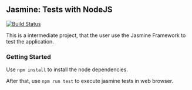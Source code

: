 ## Jasmine: Tests with NodeJS

[![Build Status](https://travis-ci.com/lucalves/learn-front.svg?token=LQujHzbVuMXGmTNogRNA&branch=master)](https://travis-ci.com/lucalves/learn-front)

This is a intermediate project, that the user use the Jasmine Framework to test the application.

### Getting Started

Use ``npm install`` to install the node dependencies.

After that, use ``npm run test`` to execute jasmine tests in web browser.
